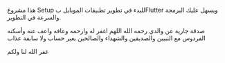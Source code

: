 هذا مشروع Setup للبدء في تطوير تطبيقات الموبايل بFlutter ويسهل عليك البرمجة والسرعة في التطوير.


صدقة جارية عن والدي رحمه الله
اللهم اغفر له وارحمه وعافه واعف عنه وأسكنه الفردوس مع النبيين والصديقين والشهداء والصالحين بغير حساب ولا سابقة عذاب

غفر الله لنا ولكم
